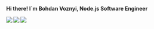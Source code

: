 **Hi there! I`m Bohdan Voznyi, Node.js Software Engineer**

<img align="left" src="https://img.shields.io/badge/-node.js-273849?logo=nodedotjs&logoColor=white&style=for-the-badge" />
<img align="left" src="https://img.shields.io/badge/-javascript-273849?logo=javascript&logoColor=white&style=for-the-badge" />
<img align="left" src="https://img.shields.io/badge/-typescript-273849?logo=typescript&logoColor=white&style=for-the-badge" />
